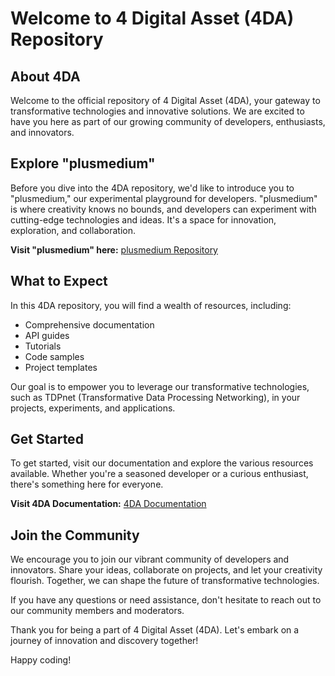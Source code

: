 # Welcome to 4 Digital Asset (4DA) Repository

## About 4DA

Welcome to the official repository of 4 Digital Asset (4DA), your gateway to transformative technologies and innovative solutions. We are excited to have you here as part of our growing community of developers, enthusiasts, and innovators.

## Explore "plusmedium"

Before you dive into the 4DA repository, we'd like to introduce you to "plusmedium," our experimental playground for developers. "plusmedium" is where creativity knows no bounds, and developers can experiment with cutting-edge technologies and ideas. It's a space for innovation, exploration, and collaboration.

**Visit "plusmedium" here:** [plusmedium Repository](https://github.com/mone4da/plusmedium.git)

## What to Expect

In this 4DA repository, you will find a wealth of resources, including:

- Comprehensive documentation
- API guides
- Tutorials
- Code samples
- Project templates

Our goal is to empower you to leverage our transformative technologies, such as TDPnet (Transformative Data Processing Networking), in your projects, experiments, and applications.

## Get Started

To get started, visit our documentation and explore the various resources available. Whether you're a seasoned developer or a curious enthusiast, there's something here for everyone.

**Visit 4DA Documentation:** [4DA Documentation](https://github.com/mone4da/4da/docs/README.md)

## Join the Community

We encourage you to join our vibrant community of developers and innovators. Share your ideas, collaborate on projects, and let your creativity flourish. Together, we can shape the future of transformative technologies.

If you have any questions or need assistance, don't hesitate to reach out to our community members and moderators.

Thank you for being a part of 4 Digital Asset (4DA). Let's embark on a journey of innovation and discovery together!

Happy coding!

